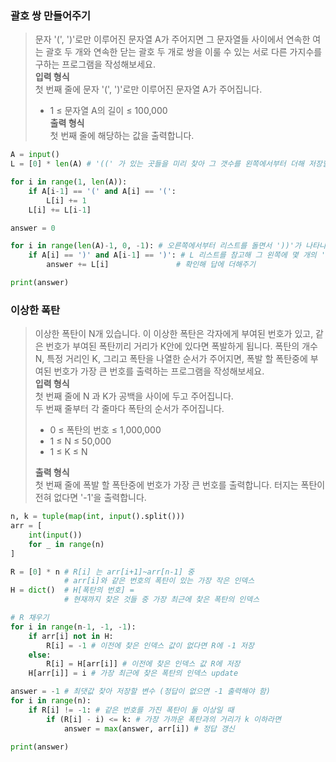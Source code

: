 ### 괄호 쌍 만들어주기
>문자 '(', ')'로만 이루어진 문자열 A가 주어지면 그 문자열들 사이에서 연속한 여는 괄호 두 개와 연속한 닫는 괄호 두 개로 쌍을 이룰 수 있는 서로 다른 가지수를 구하는 프로그램을 작성해보세요.    
>**입력 형식**     
>첫 번째 줄에 문자 '(', ')'로만 이루어진 문자열 A가 주어집니다.    
>* 1 ≤ 문자열 A의 길이 ≤ 100,000    
>**출력 형식**     
>첫 번째 줄에 해당하는 값을 출력합니다.

```python
A = input()
L = [0] * len(A) # '((' 가 있는 곳들을 미리 찾아 그 갯수를 왼쪽에서부터 더해 저장할 리스트

for i in range(1, len(A)): 
    if A[i-1] == '(' and A[i] == '(':
        L[i] += 1
    L[i] += L[i-1]

answer = 0

for i in range(len(A)-1, 0, -1): # 오른쪽에서부터 리스트를 돌면서 '))'가 나타나면 
    if A[i] == ')' and A[i-1] == ')': # L 리스트를 참고해 그 왼쪽에 몇 개의 '(('가 나타났었는지
        answer += L[i]               # 확인해 답에 더해주기

print(answer)
```

### 이상한 폭탄
>이상한 폭탄이 N개 있습니다. 이 이상한 폭탄은 각자에게 부여된 번호가 있고, 같은 번호가 부여된 폭탄끼리 거리가 K안에 있다면 폭발하게 됩니다. 폭탄의 개수 N, 특정 거리인 K, 그리고 폭탄을 나열한 순서가 주어지면, 폭발 할 폭탄중에 부여된 번호가 가장 큰 번호를 출력하는 프로그램을 작성해보세요.    
>**입력 형식**     
>첫 번째 줄에 N 과 K가 공백을 사이에 두고 주어집니다.    
>두 번째 줄부터 각 줄마다 폭탄의 순서가 주어집니다.    
>* 0 ≤ 폭탄의 번호 ≤ 1,000,000 
>* 1 ≤ N ≤ 50,000
>* 1 ≤ K ≤ N
>
>**출력 형식**    
>첫 번째 줄에 폭발 할 폭탄중에 번호가 가장 큰 번호를 출력합니다. 터지는 폭탄이 전혀 없다면 '-1'을 출력합니다.

```python
n, k = tuple(map(int, input().split()))
arr = [
    int(input())
    for _ in range(n)
]

R = [0] * n # R[i] 는 arr[i+1]~arr[n-1] 중 
            # arr[i]와 같은 번호의 폭탄이 있는 가장 작은 인덱스 
H = dict()  # H[폭탄의 번호] = 
            # 현재까지 찾은 것들 중 가장 최근에 찾은 폭탄의 인덱스

# R 채우기
for i in range(n-1, -1, -1):
    if arr[i] not in H:
        R[i] = -1 # 이전에 찾은 인덱스 값이 없다면 R에 -1 저장
    else:
        R[i] = H[arr[i]] # 이전에 찾은 인덱스 값 R에 저장
    H[arr[i]] = i # 가장 최근에 찾은 폭탄의 인덱스 update

answer = -1 # 최댓값 찾아 저장할 변수 (정답이 없으면 -1 출력해야 함)
for i in range(n):
    if R[i] != -1: # 같은 번호를 가진 폭탄이 둘 이상일 때
        if (R[i] - i) <= k: # 가장 가까운 폭탄과의 거리가 k 이하라면
            answer = max(answer, arr[i]) # 정답 갱신

print(answer)
```
